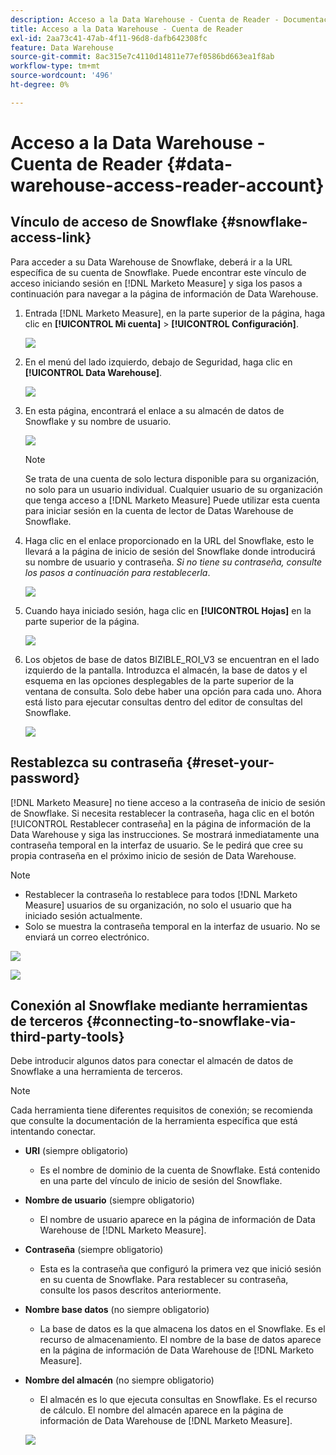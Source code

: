 ```yaml
---
description: Acceso a la Data Warehouse - Cuenta de Reader - Documentación del producto
title: Acceso a la Data Warehouse - Cuenta de Reader
exl-id: 2aa73c41-47ab-4f11-96d8-dafb642308fc
feature: Data Warehouse
source-git-commit: 8ac315e7c4110d14811e77ef0586bd663ea1f8ab
workflow-type: tm+mt
source-wordcount: '496'
ht-degree: 0%

---
```


# Acceso a la Data Warehouse - Cuenta de Reader {#data-warehouse-access-reader-account}

## Vínculo de acceso de Snowflake {#snowflake-access-link}

Para acceder a su Data Warehouse de Snowflake, deberá ir a la URL específica de su cuenta de Snowflake. Puede encontrar este vínculo de acceso iniciando sesión en [!DNL Marketo Measure] y siga los pasos a continuación para navegar a la página de información de Data Warehouse.

1. Entrada [!DNL Marketo Measure], en la parte superior de la página, haga clic en **[!UICONTROL Mi cuenta]** > **[!UICONTROL Configuración]**.

   ![](assets/data-warehouse-access-reader-account-1.png)

1. En el menú del lado izquierdo, debajo de Seguridad, haga clic en **[!UICONTROL Data Warehouse]**.

   ![](assets/data-warehouse-access-reader-account-2.png)

1. En esta página, encontrará el enlace a su almacén de datos de Snowflake y su nombre de usuario.

   ![](assets/data-warehouse-access-reader-account-3.png)

   >[!NOTE]
   >
   >Se trata de una cuenta de solo lectura disponible para su organización, no solo para un usuario individual. Cualquier usuario de su organización que tenga acceso a [!DNL Marketo Measure] Puede utilizar esta cuenta para iniciar sesión en la cuenta de lector de Datas Warehouse de Snowflake.

1. Haga clic en el enlace proporcionado en la URL del Snowflake, esto le llevará a la página de inicio de sesión del Snowflake donde introducirá su nombre de usuario y contraseña. _Si no tiene su contraseña, consulte los pasos a continuación para restablecerla_.

   ![](assets/data-warehouse-access-reader-account-4.png)

1. Cuando haya iniciado sesión, haga clic en **[!UICONTROL Hojas]** en la parte superior de la página.

   ![](assets/data-warehouse-access-reader-account-5.png)

1. Los objetos de base de datos BIZIBLE_ROI_V3 se encuentran en el lado izquierdo de la pantalla. Introduzca el almacén, la base de datos y el esquema en las opciones desplegables de la parte superior de la ventana de consulta. Solo debe haber una opción para cada uno. Ahora está listo para ejecutar consultas dentro del editor de consultas del Snowflake.

   ![](assets/data-warehouse-access-reader-account-6.png)

## Restablezca su contraseña {#reset-your-password}

[!DNL Marketo Measure] no tiene acceso a la contraseña de inicio de sesión de Snowflake. Si necesita restablecer la contraseña, haga clic en el botón [!UICONTROL Restablecer contraseña] en la página de información de la Data Warehouse y siga las instrucciones. Se mostrará inmediatamente una contraseña temporal en la interfaz de usuario. Se le pedirá que cree su propia contraseña en el próximo inicio de sesión de Data Warehouse.

>[!NOTE]
>
>* Restablecer la contraseña lo restablece para todos [!DNL Marketo Measure] usuarios de su organización, no solo el usuario que ha iniciado sesión actualmente.
>* Solo se muestra la contraseña temporal en la interfaz de usuario. No se enviará un correo electrónico.

![](assets/data-warehouse-access-reader-account-7.png)

![](assets/data-warehouse-access-reader-account-8.png)

## Conexión al Snowflake mediante herramientas de terceros {#connecting-to-snowflake-via-third-party-tools}

Debe introducir algunos datos para conectar el almacén de datos de Snowflake a una herramienta de terceros.

>[!NOTE]
>
>Cada herramienta tiene diferentes requisitos de conexión; se recomienda que consulte la documentación de la herramienta específica que está intentando conectar.

* **URI** (siempre obligatorio)
   * Es el nombre de dominio de la cuenta de Snowflake.  Está contenido en una parte del vínculo de inicio de sesión del Snowflake.
* **Nombre de usuario** (siempre obligatorio)
   * El nombre de usuario aparece en la página de información de Data Warehouse de [!DNL Marketo Measure].
* **Contraseña** (siempre obligatorio)
   * Esta es la contraseña que configuró la primera vez que inició sesión en su cuenta de Snowflake.  Para restablecer su contraseña, consulte los pasos descritos anteriormente.
* **Nombre base datos** (no siempre obligatorio)
   * La base de datos es la que almacena los datos en el Snowflake. Es el recurso de almacenamiento. El nombre de la base de datos aparece en la página de información de Data Warehouse de [!DNL Marketo Measure].
* **Nombre del almacén** (no siempre obligatorio)
   * El almacén es lo que ejecuta consultas en Snowflake. Es el recurso de cálculo.  El nombre del almacén aparece en la página de información de Data Warehouse de [!DNL Marketo Measure].

  ![](assets/data-warehouse-access-reader-account-9.png)
